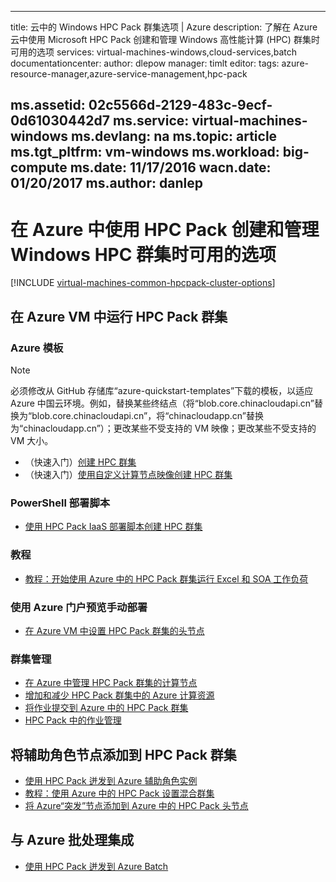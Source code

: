 <!-- need to be verified -->

---
title: 云中的 Windows HPC Pack 群集选项 | Azure
description: 了解在 Azure 云中使用 Microsoft HPC Pack 创建和管理 Windows 高性能计算 (HPC) 群集时可用的选项
services: virtual-machines-windows,cloud-services,batch
documentationcenter: 
author: dlepow
manager: timlt
editor: 
tags: azure-resource-manager,azure-service-management,hpc-pack

ms.assetid: 02c5566d-2129-483c-9ecf-0d61030442d7
ms.service: virtual-machines-windows
ms.devlang: na
ms.topic: article
ms.tgt_pltfrm: vm-windows
ms.workload: big-compute
ms.date: 11/17/2016
wacn.date: 01/20/2017
ms.author: danlep
---

# 在 Azure 中使用 HPC Pack 创建和管理 Windows HPC 群集时可用的选项
[!INCLUDE [virtual-machines-common-hpcpack-cluster-options](../../includes/virtual-machines-common-hpcpack-cluster-options.md)]

## 在 Azure VM 中运行 HPC Pack 群集
### Azure 模板

>[!NOTE]
> 必须修改从 GitHub 存储库“azure-quickstart-templates”下载的模板，以适应 Azure 中国云环境。例如，替换某些终结点（将“blob.core.chinacloudapi.cn”替换为“blob.core.chinacloudapi.cn”，将“chinacloudapp.cn”替换为“chinacloudapp.cn”）；更改某些不受支持的 VM 映像；更改某些不受支持的 VM 大小。

* （快速入门）[创建 HPC 群集](https://github.com/Azure/azure-quickstart-templates/tree/master/create-hpc-cluster)
* （快速入门）[使用自定义计算节点映像创建 HPC 群集](https://github.com/Azure/azure-quickstart-templates/tree/master/create-hpc-cluster-custom-image)

### PowerShell 部署脚本
* [使用 HPC Pack IaaS 部署脚本创建 HPC 群集](./virtual-machines-windows-classic-hpcpack-cluster-powershell-script.md)

### 教程
* [教程：开始使用 Azure 中的 HPC Pack 群集运行 Excel 和 SOA 工作负荷](./virtual-machines-windows-excel-cluster-hpcpack.md)

### 使用 Azure 门户预览手动部署
* [在 Azure VM 中设置 HPC Pack 群集的头节点](./virtual-machines-windows-hpcpack-cluster-headnode.md)

### 群集管理
* [在 Azure 中管理 HPC Pack 群集的计算节点](./virtual-machines-windows-classic-hpcpack-cluster-node-manage.md)
* [增加和减少 HPC Pack 群集中的 Azure 计算资源](./virtual-machines-windows-classic-hpcpack-cluster-node-autogrowshrink.md)
* [将作业提交到 Azure 中的 HPC Pack 群集](./virtual-machines-windows-hpcpack-cluster-submit-jobs.md)
* [HPC Pack 中的作业管理](https://technet.microsoft.com/zh-cn/library/jj899585.aspx)

## 将辅助角色节点添加到 HPC Pack 群集
* [使用 HPC Pack 迸发到 Azure 辅助角色实例](https://technet.microsoft.com/zh-cn/library/gg481749.aspx)
* [教程：使用 Azure 中的 HPC Pack 设置混合群集](../cloud-services/cloud-services-setup-hybrid-hpcpack-cluster.md)
* [将 Azure“突发”节点添加到 Azure 中的 HPC Pack 头节点](./virtual-machines-windows-classic-hpcpack-cluster-node-burst.md)

## 与 Azure 批处理集成
* [使用 HPC Pack 迸发到 Azure Batch](https://technet.microsoft.com/zh-cn/library/mt612877.aspx)

<!---HONumber=Mooncake_0116_2017-->